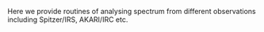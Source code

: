 Here we provide routines of analysing spectrum from different observations including Spitzer/IRS, AKARI/IRC etc.
